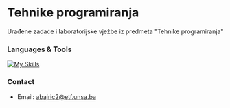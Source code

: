 # Tehnike programiranja
Urađene zadaće i laboratorijske vježbe iz predmeta "Tehnike programiranja"
### Languages & Tools
[![My Skills](https://skillicons.dev/icons?i=cpp)](https://devdocs.io/cpp/)
### Contact
- Email: [abajric2@etf.unsa.ba](mailto:abajric2@etf.unsa.ba)
